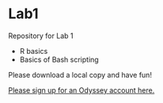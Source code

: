 # Lab1
Repository for Lab 1

- R basics
- Basics of Bash scripting

Please download a local copy and have fun!

[Please sign up for an Odyssey account here.](https://docs.google.com/forms/d/e/1FAIpQLSc4JNuvRpNUO5kNbvF1gLWI8UOp34pwZhIf6Okwf7YoH4ymeQ/viewform) 
